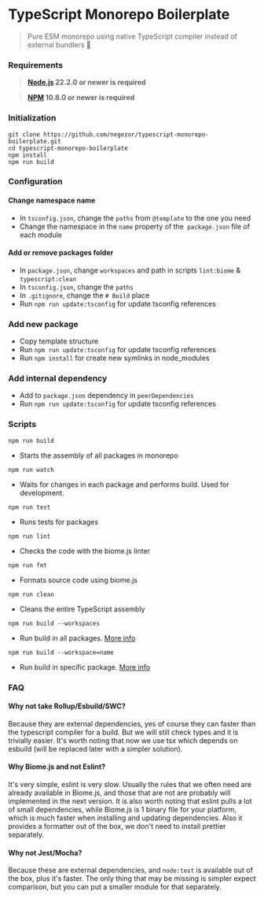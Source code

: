 # TypeScript Monorepo Boilerplate
> Pure ESM monorepo using native TypeScript compiler instead of external bundlers 🌟

### Requirements
> **[Node.js](https://nodejs.org/) 22.2.0 or newer is required**

> **[NPM](http://npm.im/npm) 10.8.0 or newer is required**

### Initialization
```
git clone https://github.com/negezor/typescript-monorepo-boilerplate.git
cd typescript-monorepo-boilerplate
npm install
npm run build
```

### Configuration
#### Change namespace name
- In `tsconfig.json`, change the `paths` from `@template` to the one you need
- Change the namespace in the `name` property of the` package.json` file of each module

#### Add or remove packages folder
- In `package.json`, change `workspaces` and path in scripts `lint:biome` & `typescript:clean`
- In `tsconfig.json`, change the `paths`
- In `.gitignore`, change the `# Build` place
- Run `npm run update:tsconfig` for update tsconfig references

### Add new package
- Copy template structure
- Run `npm run update:tsconfig` for update tsconfig references
- Run `npm install` for create new symlinks in node_modules

### Add internal dependency
- Add to `package.json` dependency in `peerDependencies`
- Run `npm run update:tsconfig` for update tsconfig references

### Scripts

`npm run build`
- Starts the assembly of all packages in monorepo

`npm run watch`
- Waits for changes in each package and performs build. Used for development.

`npm run test`
- Runs tests for packages

`npm run lint`
- Checks the code with the biome.js linter

`npm run fmt`
- Formats source code using biome.js

`npm run clean`
- Cleans the entire TypeScript assembly

`npm run build --workspaces`
- Run build in all packages. [More info](https://docs.npmjs.com/cli/v8/using-npm/workspaces)

`npm run build --workspace=name`
- Run build in specific package. [More info](https://docs.npmjs.com/cli/v8/using-npm/workspaces)

### FAQ

#### Why not take Rollup/Esbuild/SWC?

Because they are external dependencies, yes of course they can faster than the typescript compiler for a build. But we will still check types and it is trivially easier. It's worth noting that now we use tsx which depends on esbuild (will be replaced later with a simpler solution).

#### Why Biome.js and not Eslint?

It's very simple, eslint is very slow. Usually the rules that we often need are already available in Biome.js, and those that are not are probably will implemented in the next version. It is also worth noting that eslint pulls a lot of small dependencies, while Biome.js is 1 binary file for your platform, which is much faster when installing and updating dependencies. Also it provides a formatter out of the box, we don't need to install prettier separately.

#### Why not Jest/Mocha?

Because these are external dependencies, and `node:test` is available out of the box, plus it's faster. The only thing that may be missing is simpler expect comparison, but you can put a smaller module for that separately.
